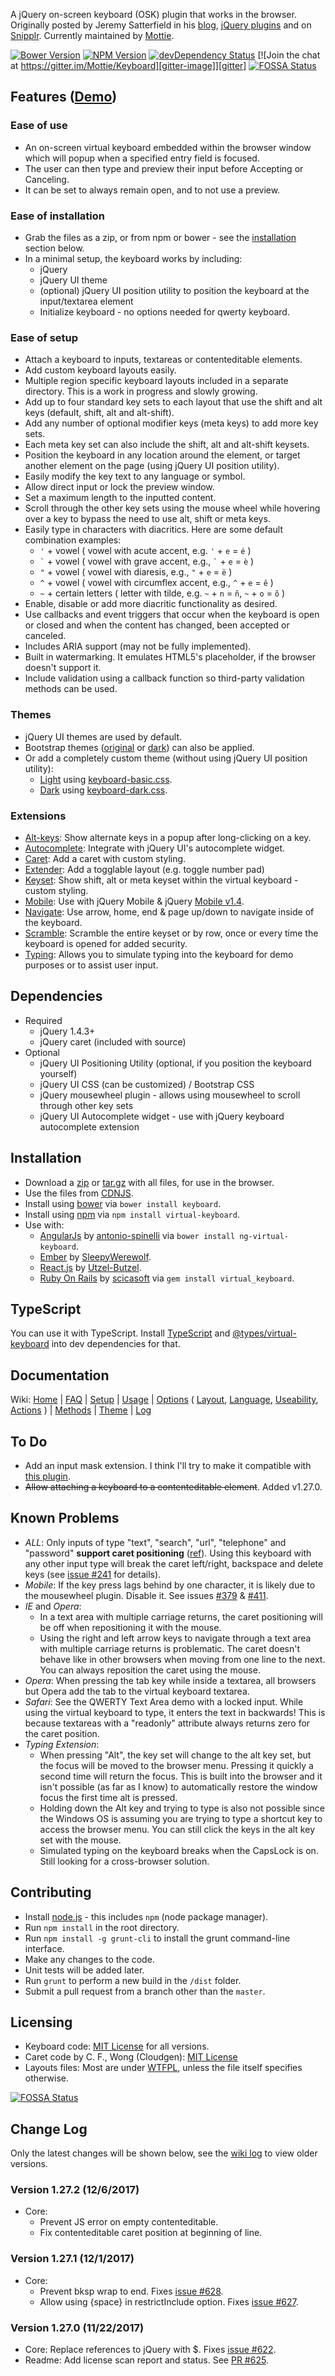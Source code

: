 A jQuery on-screen keyboard (OSK) plugin that works in the browser. Originally posted by Jeremy Satterfield in his [blog](http://jsatt.blogspot.com/2010/01/on-screen-keyboard-widget-using-jquery.html), [jQuery plugins](http://plugins.jquery.com/project/virtual_keyboard) and on [Snipplr](http://snipplr.com/view/21577/virtual-keyboard-widget/). Currently maintained by [Mottie](https://github.com/Mottie/Keyboard).

[![Bower Version][bower-image]][bower-url] [![NPM Version][npm-image]][npm-url] [![devDependency Status][david-dev-image]][david-dev-url] [![Join the chat at https://gitter.im/Mottie/Keyboard][gitter-image]][gitter]
[![FOSSA Status](https://app.fossa.io/api/projects/git%2Bgithub.com%2FMottie%2FKeyboard.svg?type=shield)](https://app.fossa.io/projects/git%2Bgithub.com%2FMottie%2FKeyboard?ref=badge_shield)

## Features ([Demo](http://mottie.github.com/Keyboard/))

### Ease of use

* An on-screen virtual keyboard embedded within the browser window which will popup when a specified entry field is focused.
* The user can then type and preview their input before Accepting or Canceling.
* It can be set to always remain open, and to not use a preview.

### Ease of installation

* Grab the files as a zip, or from npm or bower - see the [installation](#installation) section below.
* In a minimal setup, the keyboard works by including:
  * jQuery
  * jQuery UI theme
  * (optional) jQuery UI position utility to position the keyboard at the input/textarea element
  * Initialize keyboard - no options needed for qwerty keyboard.

### Ease of setup

* Attach a keyboard to inputs, textareas or contenteditable elements.
* Add custom keyboard layouts easily.
* Multiple region specific keyboard layouts included in a separate directory. This is a work in progress and slowly growing.
* Add up to four standard key sets to each layout that use the shift and alt keys (default, shift, alt and alt-shift).
* Add any number of optional modifier keys (meta keys) to add more key sets.
* Each meta key set can also include the shift, alt and alt-shift keysets.
* Position the keyboard in any location around the element, or target another element on the page (using jQuery UI position utility).
* Easily modify the key text to any language or symbol.
* Allow direct input or lock the preview window.
* Set a maximum length to the inputted content.
* Scroll through the other key sets using the mouse wheel while hovering over a key to bypass the need to use alt, shift or meta keys.
* Easily type in characters with diacritics. Here are some default combination examples:
    * `'` + vowel ( vowel with acute accent, e.g. `'` + `e` = `é` )
    * `` ` `` + vowel ( vowel with grave accent, e.g., `` ` `` + `e` = `è` )
    * `"` + vowel ( vowel with diaresis, e.g., `"` + `e` = `ë` )
    * `^` + vowel ( vowel with circumflex accent, e.g., `^` + `e` = `ê` )
    * `~` + certain letters ( letter with tilde, e.g. `~` + `n` = `ñ`, `~` + `o` = `õ` )
* Enable, disable or add more diacritic functionality as desired.
* Use callbacks and event triggers that occur when the keyboard is open or closed and when the content has changed, been accepted or canceled.
* Includes ARIA support (may not be fully implemented).
* Built in watermarking. It emulates HTML5's placeholder, if the browser doesn't support it.
* Include validation using a callback function so third-party validation methods can be used.

### Themes

* jQuery UI themes are used by default.
* Bootstrap themes ([original](https://jsfiddle.net/Mottie/gfgkb4o1/) or [dark](https://jsfiddle.net/Mottie/emLfqchq/)) can also be applied.
* Or add a completely custom theme (without using jQuery UI position utility):
  * [Light](https://jsfiddle.net/Mottie/jsh0377k/) using [keyboard-basic.css](https://github.com/Mottie/Keyboard/blob/master/css/keyboard-basic.css).
  * [Dark](https://jsfiddle.net/Mottie/6dmqhLvh/) using [keyboard-dark.css](https://github.com/Mottie/Keyboard/blob/master/css/keyboard-dark.css).

### Extensions

* [Alt-keys](https://mottie.github.io/Keyboard/docs/altkeys-popup.html): Show alternate keys in a popup after long-clicking on a key.
* [Autocomplete](https://mottie.github.io/Keyboard/index.html#autocomplete): Integrate with jQuery UI's autocomplete widget.
* [Caret](https://mottie.github.io/Keyboard/index.html#caret): Add a caret with custom styling.
* [Extender](https://mottie.github.io/Keyboard/docs/extender.html): Add a togglable layout (e.g. toggle number pad)
* [Keyset](https://mottie.github.io/Keyboard/docs/preview-keyset.html): Show shift, alt or meta keyset within the virtual keyboard - custom styling.
* [Mobile](https://mottie.github.io/Keyboard/docs/mobile.html): Use with jQuery Mobile &amp; jQuery [Mobile v1.4](https://mottie.github.io/Keyboard/docs/jquery-mobile-1.4.html).
* [Navigate](https://mottie.github.io/Keyboard/docs/navigate.html): Use arrow, home, end &amp; page up/down to navigate inside of the keyboard.
* [Scramble](https://mottie.github.io/Keyboard/docs/scramble.html): Scramble the entire keyset or by row, once or every time the keyboard is opened for added security.
* [Typing](https://mottie.github.io/Keyboard/index.html#typing): Allows you to simulate typing into the keyboard for demo purposes or to assist user input.

## Dependencies

* Required
    * jQuery 1.4.3+
    * jQuery caret (included with source)
* Optional
    * jQuery UI Positioning Utility (optional, if you position the keyboard yourself)
    * jQuery UI CSS (can be customized) / Bootstrap CSS
    * jQuery mousewheel plugin - allows using mousewheel to scroll through other key sets
    * jQuery UI Autocomplete widget - use with jQuery keyboard autocomplete extension

## Installation

* Download a [zip](https://github.com/Mottie/Keyboard/archive/master.zip) or [tar.gz](https://github.com/Mottie/Keyboard/archive/master.tar.gz) with all files, for use in the browser.
* Use the files from [CDNJS](https://cdnjs.com/libraries/virtual-keyboard).
* Install using [bower](https://github.com/bower/bower) via `bower install keyboard`.
* Install using [npm](https://www.npmjs.com/) via `npm install virtual-keyboard`.
* Use with:
  * [AngularJs](https://github.com/antonio-spinelli/ng-virtual-keyboard) by [antonio-spinelli](https://github.com/antonio-spinelli) via `bower install ng-virtual-keyboard`.
  * [Ember](https://github.com/SleepyWerewolf/ember-virtual-keyboard) by [SleepyWerewolf](https://github.com/SleepyWerewolf).
  * [React.js](https://github.com/Utzel-Butzel/react-virtual-keyboard) by [Utzel-Butzel](https://github.com/Utzel-Butzel).
  * [Ruby On Rails](https://github.com/scicasoft/virtual_keyboard) by [scicasoft](https://github.com/scicasoft) via `gem install virtual_keyboard`.

## TypeScript

You can use it with TypeScript. Install [TypeScript](https://www.typescriptlang.org/) and [@types/virtual-keyboard](https://www.npmjs.com/package/@types/virtual-keyboard) into dev dependencies for that.

## Documentation

Wiki: [Home](https://github.com/Mottie/Keyboard/wiki/Home) | [FAQ](https://github.com/Mottie/Keyboard/wiki/FAQ) | [Setup](https://github.com/Mottie/Keyboard/wiki/Setup) | [Usage](https://github.com/Mottie/Keyboard/wiki/Usage) | [Options](https://github.com/Mottie/Keyboard/wiki/Options) ( [Layout](https://github.com/Mottie/Keyboard/wiki/Layout), [Language](https://github.com/Mottie/Keyboard/wiki/Language), [Useability](https://github.com/Mottie/Keyboard/wiki/Useability), [Actions](https://github.com/Mottie/Keyboard/wiki/Actions) ) | [Methods](https://github.com/Mottie/Keyboard/wiki/Methods) | [Theme](https://github.com/Mottie/Keyboard/wiki/Theme) | [Log](https://github.com/Mottie/Keyboard/wiki/Log)

## To Do

* Add an input mask extension. I think I'll try to make it compatible with [this plugin](https://github.com/RobinHerbots/jquery.inputmask).
* <del>Allow attaching a keyboard to a contenteditable element</del>. Added v1.27.0.

## Known Problems

* *ALL*: Only inputs of type "text", "search", "url", "telephone" and "password" <strong>support caret positioning</strong> ([ref](https://html.spec.whatwg.org/#do-not-apply)). Using this keyboard with any other input type will break  the caret left/right, backspace and delete keys (see [issue #241](https://github.com/Mottie/Keyboard/issues/241) for details).
* *Mobile*: If the key press lags behind by one character, it is likely due to the mousewheel plugin. Disable it. See issues [#379](https://github.com/Mottie/Keyboard/issues/379) &amp; [#411](https://github.com/Mottie/Keyboard/issues/411).
* *IE* and *Opera*:
    * In a text area with multiple carriage returns, the caret positioning will be off when repositioning it with the mouse.
    * Using the right and left arrow keys to navigate through a text area with multiple carriage returns is problematic. The caret doesn't behave like in other browsers when moving from one line to the next. You can always reposition the caret using the mouse.
* *Opera*: When pressing the tab key while inside a textarea, all browsers but Opera add the tab to the virtual keyboard textarea.
* *Safari*: See the QWERTY Text Area demo with a locked input. While using the virtual keyboard to type, it enters the text in backwards! This is because textareas with a "readonly" attribute always returns zero for the caret position.
* *Typing Extension*:
    * When pressing "Alt", the key set will change to the alt key set, but the focus will be moved to the browser menu. Pressing it quickly a second time will return the focus. This is built into the browser and it isn't possible (as far as I know) to automatically restore the window focus the first time alt is pressed.
    * Holding down the Alt key and trying to type is also not possible since the Windows OS is assuming you are trying to type a shortcut key to access the browser menu. You can still click the keys in the alt key set with the mouse.
    * Simulated typing on the keyboard breaks when the CapsLock is on. Still looking for a cross-browser solution.

## Contributing

* Install [node.js](http://nodejs.org/) - this includes `npm` (node package manager).
* Run `npm install` in the root directory.
* Run `npm install -g grunt-cli` to install the grunt command-line interface.
* Make any changes to the code.
* Unit tests will be added later.
* Run `grunt` to perform a new build in the `/dist` folder.
* Submit a pull request from a branch other than the `master`.

## Licensing

* Keyboard code: [MIT License](http://www.opensource.org/licenses/mit-license.php) for all versions.
* Caret code by C. F., Wong (Cloudgen): [MIT License](http://www.opensource.org/licenses/mit-license.php)
* Layouts files: Most are under [WTFPL](http://sam.zoy.org/wtfpl/), unless the file itself specifies otherwise.

[npm-url]: https://npmjs.org/package/virtual-keyboard
[npm-image]: https://img.shields.io/npm/v/virtual-keyboard.svg
[david-dev-url]: https://david-dm.org/Mottie/keyboard?type=dev
[david-dev-image]: https://david-dm.org/Mottie/keyboard/dev-status.svg
[bower-url]: http://bower.io/search/?q=keyboard
[bower-image]: https://img.shields.io/bower/v/keyboard.svg
[gitter-image]: https://badges.gitter.im/Join%20Chat.svg
[gitter]: https://gitter.im/Mottie/Keyboard?utm_source=badge&utm_medium=badge&utm_campaign=pr-badge&utm_content=badge


[![FOSSA Status](https://app.fossa.io/api/projects/git%2Bgithub.com%2FMottie%2FKeyboard.svg?type=large)](https://app.fossa.io/projects/git%2Bgithub.com%2FMottie%2FKeyboard?ref=badge_large)

## Change Log

Only the latest changes will be shown below, see the [wiki log](https://github.com/Mottie/Keyboard/wiki/Log) to view older versions.

### Version 1.27.2 (12/6/2017)

* Core:
  * Prevent JS error on empty contenteditable.
  * Fix contenteditable caret position at beginning of line.

### Version 1.27.1 (12/1/2017)

* Core:
  * Prevent bksp wrap to end. Fixes [issue #628](https://github.com/Mottie/Keyboard/issues/628).
  * Allow using {space} in restrictInclude option. Fixes [issue #627](https://github.com/Mottie/Keyboard/issues/627).

### Version 1.27.0 (11/22/2017)

* Core: Replace references to jQuery with $. Fixes [issue #622](https://github.com/Mottie/Keyboard/issues/622).
* Readme: Add license scan report and status. See [PR #625](https://github.com/Mottie/Keyboard/pull/625).
